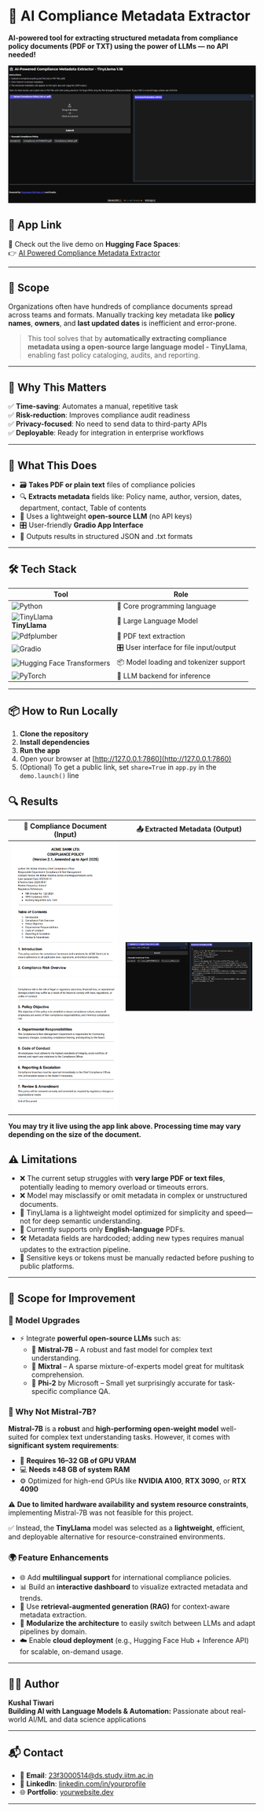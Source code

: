 
# 🏦 AI Compliance Metadata Extractor

**AI-powered tool for extracting structured metadata from compliance policy documents (PDF or TXT) using the power of LLMs — no API needed!**

![Demo Screenshot](/Demo.png)

## 🔗 App Link

<p style="font-size: 14px;">
🚀 Check out the live demo on <strong>Hugging Face Spaces</strong>:<br>
👉 <a href="https://huggingface.co/spaces/kushh108/compliance-metadata-extractor" target="_blank">
AI Powered Compliance Metadata Extractor
</a>
</p>

---

## 📌 Scope

Organizations often have hundreds of compliance documents spread across teams and formats. Manually tracking key metadata like **policy names**, **owners**, and **last updated dates** is inefficient and error-prone.

> This tool solves that by **automatically extracting compliance metadata using a open-source large language model - TinyLlama**, enabling fast policy cataloging, audits, and reporting.

---
## 🎯 Why This Matters

✅ **Time-saving**: Automates a manual, repetitive task  
✅ **Risk-reduction**: Improves compliance audit readiness  
✅ **Privacy-focused**: No need to send data to third-party APIs  
✅ **Deployable**: Ready for integration in enterprise workflows  

---

## 🚀 What This Does

- 🗃️ **Takes PDF or plain text** files of compliance policies
- 🔍 **Extracts metadata** fields like: Policy name, author, version, dates, department, contact, Table of contents
- 🧠 Uses a lightweight **open-source LLM** (no API keys)
- 🎛️ User-friendly **Gradio App Interface**
- 📄 Outputs results in structured JSON and .txt formats

---


## 🛠 Tech Stack

| Tool | Role |
|------|------|
| ![Python](https://img.shields.io/badge/-Python-3776AB?style=flat&logo=python&logoColor=white) | 🐍 Core programming language |
| <img src="https://smol.p1x.in/img/tinyllama.gif" alt="TinyLlama" width="70"/> <br> **TinyLlama** | 🤖 Large Language Model |
| ![Pdfplumber](https://img.shields.io/badge/-pdfplumber-343541?style=flat&logo=adobe-acrobat-reader&logoColor=EC1C24) | 🧾 PDF text extraction |
| ![Gradio](https://img.shields.io/badge/-Gradio-FF4C4C?style=flat&logo=gradio&logoColor=white) | 🎛 User interface for file input/output |
| ![Hugging Face Transformers](https://img.shields.io/badge/-Transformers-FFD21F?style=flat&logo=huggingface&logoColor=black) | 📦 Model loading and tokenizer support |
| ![PyTorch](https://img.shields.io/badge/-PyTorch-EE4C2C?style=flat&logo=pytorch&logoColor=white) | 🧠 LLM backend for inference |


---
## 📦 How to Run Locally

1. **Clone the repository**
2. **Install dependencies**
3. **Run the app**
4. Open your browser at [http://127.0.0.1:7860](http://127.0.0.1:7860)
5. (Optional) To get a public link, set `share=True` in `app.py` in the `demo.launch()` line

## 🔍 Results
| 📝 Compliance Document (Input) | 📤 Extracted Metadata (Output) |
|:-----------------------------:|:------------------------------:|
| <img src="Images/DOC_pg1.png" alt="Input Doc" width="300"/> <img src="Images/DOC_pg2.png" alt="Input Doc" width="300"/> | <img src="Images/Result.png" alt="Output Metadata" width="800"/> |

**You may try it live using the app link above. Processing time may vary depending on the size of the document.**


## ⚠️ Limitations

- ❌ The current setup struggles with **very large PDF or text files**, potentially leading to memory overload or timeouts errors.
- ❌ Model may misclassify or omit metadata in complex or unstructured documents.
- 🧠 TinyLlama is a lightweight model optimized for simplicity and speed—not for deep semantic understanding.
- 📄 Currently supports only **English-language** PDFs.
- 🛠 Metadata fields are hardcoded; adding new types requires manual updates to the extraction pipeline.
- 🔐 Sensitive keys or tokens must be manually redacted before pushing to public platforms.

---

## 🚀 Scope for Improvement

### 🧠 Model Upgrades
- ⚡ Integrate **powerful open-source LLMs** such as:
  - 🔹 **Mistral-7B** – A robust and fast model for complex text understanding.
  - 🔹 **Mixtral** – A sparse mixture-of-experts model great for multitask comprehension.
  - 🔹 **Phi-2** by Microsoft – Small yet surprisingly accurate for task-specific compliance QA.

### 🚫 Why Not Mistral-7B?

**Mistral-7B** is a **robust** and **high-performing open-weight model** well-suited for complex text understanding tasks. However, it comes with **significant system requirements**:

- 🧠 **Requires 16–32 GB of GPU VRAM**  
- 💻 **Needs ≥48 GB of system RAM**  
- ⚙️ Optimized for high-end GPUs like **NVIDIA A100**, **RTX 3090**, or **RTX 4090**

⚠️ **Due to limited hardware availability and system resource constraints**, implementing Mistral-7B was not feasible for this project.

✅ Instead, the **TinyLlama** model was selected as a **lightweight**, efficient, and deployable alternative for resource-constrained environments.

### 🌍 Feature Enhancements
- 🌐 Add **multilingual support** for international compliance policies.
- 📊 Build an **interactive dashboard** to visualize extracted metadata and trends.
- 🤖 Use **retrieval-augmented generation (RAG)** for context-aware metadata extraction.
- 🔧 **Modularize the architecture** to easily switch between LLMs and adapt pipelines by domain.
- ☁️ Enable **cloud deployment** (e.g., Hugging Face Hub + Inference API) for scalable, on-demand usage.


---

## 👨‍💻 Author

**Kushal Tiwari**  
**Building AI with Language Models & Automation:** Passionate about real-world AI/ML and data science applications

---

## 📬 Contact

- 📧 **Email**: [23f3000514@ds.study.iitm.ac.in](mailto:23f3000514@ds.study.iitm.ac.in)
- 💼 **LinkedIn**: [linkedin.com/in/yourprofile](https://www.linkedin.com/in/yourprofile)
- 🌐 **Portfolio**: [yourwebsite.dev](https://yourwebsite.dev)

---


